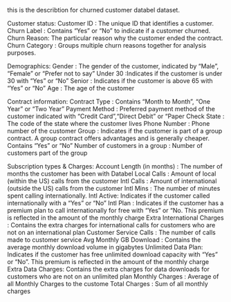 this is the describtion for churned customer databel dataset.


Customer status:
    Customer ID : The unique ID that identifies a customer.
    Churn Label : Contains “Yes” or “No” to indicate if a customer churned.
    Churn Reason: The particular reason why the customer ended the contract.
    Churn Category : Groups multiple churn reasons together for analysis purposes.


    
Demographics:
    Gender : The gender of the customer, indicated by “Male”, “Female” or “Prefer not to say”
    Under 30 :Indicates if the customer is under 30 with “Yes” or “No”
    Senior : Indicates if the customer is above 65 with “Yes” or “No”
    Age : The age of the customer


    
Contract information:
    Contract Type : Contains “Month to Month”, “One Year” or “Two Year”
    Payment Method : Preferred payment method of the customer indicated with “Credit                                 Card”,“Direct Debit” or “Paper Check
    State : The code of the state where the customer lives
    Phone Number : Phone number of the customer
    Group : Indicates if the customer is part of a group contract. A group contract offers                     advantages and is generally cheaper. Contains “Yes” or “No”
    Number of customers in a group : Number of customers part of the group




    
Subscription types & Charges:
    Account Length (in months) : The number of months the customer has been with Databel
    Local Calls : Amount of local (within the US) calls from the customer
    Intl Calls : Amount of international (outside the US) calls from the customer
    Intl Mins : The number of minutes spent calling internationally.
    Intl Active: Indicates if the customer called internationally with a “Yes” or “No”
    Intl Plan : 
        Indicates if the customer has a premium plan to
        call internationally for free with “Yes” or “No. This
        premium is reflected in the amount of the monthly
        charge
    Extra International Charges :
        Contains the extra charges for international calls
        for customers who are not on an international plan
    Customer Service Calls :
        The number of calls made to customer service
    Avg Monthly GB Download : 
        Contains the average monthly download volume in gigabytes
    Unlimited Data Plan:
        Indicates if the customer has free unlimited
        download capacity with “Yes” or “No”. This premium
        is reflected in the amount of the monthly charge
    Extra Data Charges:
        Contains the extra charges for data downloads for
        customers who are not on an unlimited plan 
    Monthly Charges : 
        Average of all Monthly Charges to the custome
    Total Charges :
        Sum of all monthly charges

    

    




    
    

  


  
